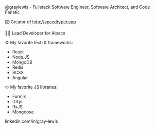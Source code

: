 @graylewis - Fullstack Software Engineer, Software Architect, and Code Fanatic

⌨️ Creator of http://speedtyper.app

👨‍💻 Lead Developer for Alpaca

⚙️ My favorite tech & frameworks: 
- React 
- Node.JS
- MongoDB
- Redis
- SCSS
- Angular

⚙️ My favorite JS libraries: 
- Formik
- D3.js
- RxJS
- Mongoose

linkedin.com/in/gray-lewis
<!---
graylewis/graylewis is a ✨ special ✨ repository because its `README.md` (this file) appears on your GitHub profile.
You can click the Preview link to take a look at your changes.
--->
